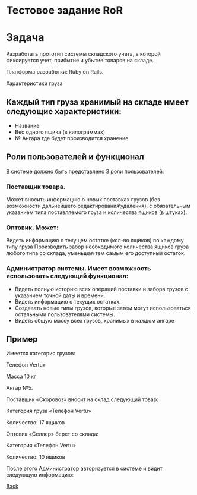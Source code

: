 # Тестовое задание RoR
# Задача

Разработать прототип системы складского учета, в которой фиксируется учет, прибытие и убытие товаров на складе.

Платформа разработки: Ruby on Rails.

Характеристики груза

## Каждый тип груза хранимый на складе имеет следующие характеристики:

- Название
- Вес одного ящика (в килограммах)
- № Ангара где будет производится хранение

## Роли пользователей и функционал

В системе должно быть представлено 3 роли пользователей:

### Поставщик товара.
Может вносить информацию о новых поставках грузов (без возможности дальнейшего редактирования\удаления), с обязательным указанием типа поставляемого груза и количества ящиков (в штуках).

### Оптовик. Может:
Видеть информацию о текущем остатке (кол-во ящиков) по каждому типу груза
Производить забор необходимого количества ящиков груза любого типа со склада, уменьшая тем самым его доступный остаток.

### Администратор системы. Имеет возможность использовать следующий функционал:

- Видеть полную историю всех операций поставки и забора грузов с указанием точной даты и времени.
- Видеть информацию о текущих остатках.
- Создавать новые типы грузов, которые затем могут использоваться остальными пользователями системы.
- Видеть общую массу всех грузов, хранимых в каждом ангаре


## Пример

Имеется категория грузов:

Телефон Vertu»

Масса 10 кг

Ангар №5.

Поставщик «Скоровоз» вносит на склад следующий товар:

Категория груза «Телефон Vertu»

Количество: 17 ящиков

Оптовик «Селлер» берет со склада:

Категория «Телефон Vertu»

Количество: 10 ящиков

После этого Администратор авторизуется в системе и видит следующую информацию:

[image]: https://github.com/niten2/test_tasks/blob/master/stock/image.png

[Back](https://github.com/niten2/test_tasks)

